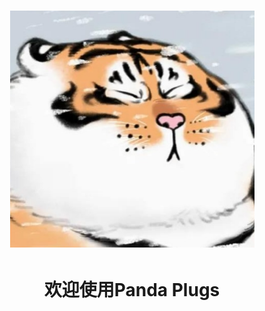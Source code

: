 <h1 align="center">
    <img src="README_md_files/faf97160-d20e-11ed-be64-0b27884aa10a.jpeg?v=1&type=image" style="width: 391px;height: 379px;" alt="jsdeliver"> 
</h1>
<h1 align="center"> 欢迎使用Panda Plugs </h1>

